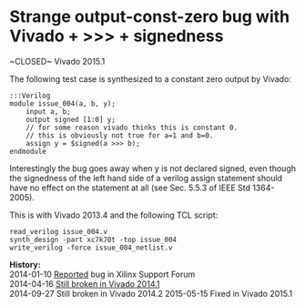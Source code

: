 
Strange output-const-zero bug with Vivado + >>> + signedness
============================================================

~CLOSED~ Vivado 2015.1

The following test case is synthesized to a constant zero output by Vivado:
 
    :::Verilog
    module issue_004(a, b, y);
        input a, b;
        output signed [1:0] y;
        // for some reason vivado thinks this is constant 0.
        // this is obviously not true for a=1 and b=0.
        assign y = $signed(a >>> b);
    endmodule

Interestingly the bug goes away when y is not declared signed, even though the
signedness of the left hand side of a verilog assign statement should have no
effect on the statement at all (see Sec. 5.5.3 of IEEE Std 1364-2005).
 
This is with Vivado 2013.4 and the following TCL script:
 
    read_verilog issue_004.v
    synth_design -part xc7k70t -top issue_004
    write_verilog -force issue_004_netlist.v

**History:**  
2014-01-10 [Reported](http://forums.xilinx.com/t5/Synthesis/Strange-output-const-zero-bug-with-Vivado-gt-gt-gt-signedness/td-p/401411) bug in Xilinx Support Forum  
2014-04-16 [Still broken in Vivado 2014.1](http://forums.xilinx.com/t5/Synthesis/Bugs-in-Vivado-2014-1/td-p/440750)  
2014-09-27 Still broken in Vivado 2014.2
2015-05-15 Fixed in Vivado 2015.1

